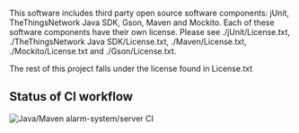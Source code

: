 This software includes third party open source software components: jUnit, TheThingsNetwork Java SDK, Gson, Maven and Mockito. Each of these software components have their own license. Please see ./jUnit/License.txt, ./TheThingsNetwork Java SDK/License.txt, ./Maven/License.txt, ./Mockito/License.txt and ./Gson/License.txt.

The rest of this project falls under the license found in License.txt

## Status of CI workflow

![Java/Maven alarm-system/server CI](https://github.com/simoneengelbr/nwa/workflows/Java/Maven%20alarm-system/server%20CI/badge.svg)